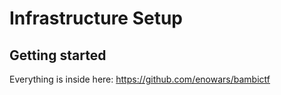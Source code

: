 # Infrastructure Setup

## Getting started

Everything is inside here: https://github.com/enowars/bambictf